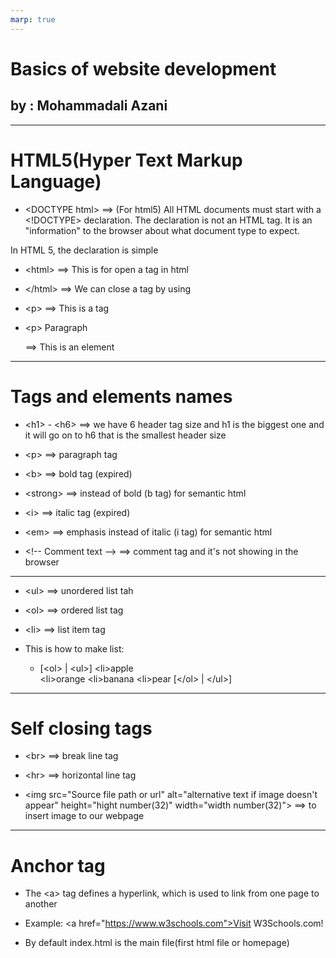 ```yaml
---
marp: true
---
```


# Basics of website development

## **by : Mohammadali Azani**

---

# HTML5(Hyper Text Markup Language)

* \<DOCTYPE html> ==> (For html5) All HTML documents must start with a <!DOCTYPE> declaration. The declaration is not an HTML tag. It is an "information" to the browser about what document type to expect.

In HTML 5, the declaration is simple

* \<html> ==> This is for open a tag in html

* \</html> ==> We can close a tag by using </TAG-NAME>

* \<p> ==> This is a tag

* \<p> Paragraph </p> ==> This is an element

---

# Tags and elements names

* \<h1> - \<h6> ==> we have 6 header tag size and h1 is the biggest one and it will go on to h6 that is the smallest header size

* \<p> ==> paragraph tag

* \<b> ==> bold tag (expired)

* \<strong> ==> instead of bold (b tag) for semantic html

* \<i> ==> italic tag (expired)

* \<em> ==> emphasis instead of italic (i tag) for semantic html

* \<!-- Comment text --> ==> comment tag and it's not showing in the browser

---

* \<ul> ==> unordered list tah

* \<ol> ==> ordered list tag

* \<li> ==> list item tag

* This is how to make list:
  * [\<ol> | \<ul>]
            \<li>apple</li>
            \<li>orange</li>
            \<li>banana</li>
            \<li>pear</li>
        [\</ol> | \</ul>]

---

# Self closing tags

* \<br> ==> break line tag

* \<hr> ==> horizontal line tag

* \<img src="Source file path or url" alt="alternative text if image doesn't appear" height="hight number(32)" width="width number(32)"> ==> to insert image to our webpage

---

# Anchor tag

* The \<a> tag defines a hyperlink, which is used to link from one page to another

* Example:  \<a href="https://www.w3schools.com">Visit W3Schools.com!</a>

* By default index.html is the main file(first html file or homepage)

